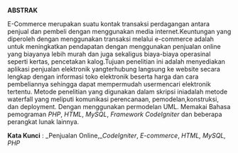 **ABSTRAK**

E-Commerce merupakan suatu kontak transaksi perdagangan antara penjual dan pembeli dengan menggunakan media internet.Keuntungan yang diperoleh dengan menggunakan transaksi melalui e-commerce adalah untuk meningkatkan pendapatan dengan menggunakan penjualan online yang biayanya lebih murah dan juga sekaligus biaya-biaya operasinal seperti kertas, pencetakan kalog.Tujuan penelitian ini adalah menyediakan aplikasi penjualan elektronik yangterhubung langsung ke website secara lengkap dengan informasi toko elektronik beserta harga dan cara pembeliannya sehingga dapat mempermudah usermencari elektronik tertentu. Metode penelitian yang digunakan dalam skripsi iniadalah metode waterfall yang meliputi komunikasi perencanaan, pemodelan,konstruksi, dan deployment. Dengan menggunakan permodelan UML. Memakai Bahasa pemograman _PHP_, _HTML_, _MySQL_, _Framework CodeIgniter_ dan beberapa perangkat lunak lainnya.

**Kata Kunci** : _Penjualan Online,__CodeIgniter_, _E-commerce_, _HTML, MySQL, PHP_